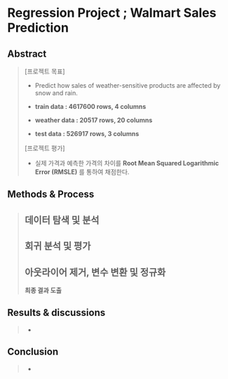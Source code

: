 Regression Project ; Walmart Sales Prediction
===================

Abstract
-------------

>[프로젝트 목표]
> -  Predict how sales of weather-sensitive products are affected by snow and rain.
> 
> - **train data : 4617600 rows, 4 columns**
> - **weather data : 20517 rows, 20 columns**
> - **test data : 526917 rows, 3 columns**
> 
> [프로젝트 평가]
> - 실제 가격과 예측한 가격의 차이를 **Root Mean Squared Logarithmic Error (RMSLE)** 를 통하여 채점한다.

Methods & Process
-------------

> **데이터 탐색 및 분석**
> - 
>
> **회귀 분석 및 평가**
> - 
> **아웃라이어 제거, 변수 변환 및 정규화**
> - 
>        
> **최종 결과 도출**
> 

Results & discussions
-------------

> - 

Conclusion
-------------

> - 
